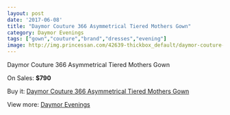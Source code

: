 ```yaml
---
layout: post
date: '2017-06-08'
title: "Daymor Couture 366 Asymmetrical Tiered Mothers Gown"
category: Daymor Evenings
tags: ["gown","couture","brand","dresses","evening"]
image: http://img.princessan.com/42639-thickbox_default/daymor-couture-366-asymmetrical-tiered-mothers-gown.jpg
---
```

Daymor Couture 366 Asymmetrical Tiered Mothers Gown

On Sales: **$790**
<a href="https://www.princessan.com/en/daymor-evenings/19897-daymor-couture-366-asymmetrical-tiered-mothers-gown.html"><amp-img layout="responsive" width="600" height="600" src="//img.princessan.com/42639-thickbox_default/daymor-couture-366-asymmetrical-tiered-mothers-gown.jpg" alt="Daymor Couture 366 Asymmetrical Tiered Mothers Gown 0" /></a>

Buy it: [Daymor Couture 366 Asymmetrical Tiered Mothers Gown](https://www.princessan.com/en/daymor-evenings/19897-daymor-couture-366-asymmetrical-tiered-mothers-gown.html "Daymor Couture 366 Asymmetrical Tiered Mothers Gown")

View more: [Daymor Evenings](https://www.princessan.com/en/17-daymor-evenings "Daymor Evenings")